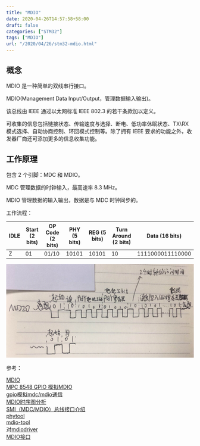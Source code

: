 ```yaml
---
title: "MDIO"
date: 2020-04-26T14:57:58+58:00
draft: false
categories: ["STM32"]
tags: ["MDIO"]
url: "/2020/04/26/stm32-mdio.html"
---
```


## 概念

MDIO 是一种简单的双线串行接口。

MDIO(Management Data Input/Output，管理数据输入输出)。

该总线由 IEEE 通过以太网标准 IEEE 802.3 的若干条款加以定义。

可收集的信息包括链接状态、传输速度与选择、断电、低功率休眠状态、TX\RX 模式选择、自动协商控制、环回模式控制等。除了拥有 IEEE 要求的功能之外，收发器厂商还可添加更多的信息收集功能。



## 工作原理

包含 2 个引脚：MDC 和 MDIO。

MDC 管理数据的时钟输入，最高速率 8.3 MHz。

MDIO 管理数据的输入输出，数据是与 MDC 时钟同步的。

工作流程：

| IDLE | Start           (2 bits) | OP Code    (2 bits) | PHY        (5 bits) | REG       (5 bits) | Turn Around (2 bits) | Data                     (16 bits) |
| ---- | ------------------------ | ------------------- | ------------------- | ------------------ | -------------------- | ---------------------------------- |
| Z    | 01                       | 01/10               | 10101               | 10101              | 10                   | 1111000011110000                   |

![](/images/MDIO.jpg)



参考：

[MDIO](https://baike.baidu.com/item/MDIO/2499367?fr=aladdin)  
[MPC 8548 GPIO 模拟MDIO](http://www.voidcn.com/article/p-qfqolors-sw.html)  
[gpio模拟mdc/mdio通信](https://www.cnblogs.com/hjj801006/p/4864638.html)  
[MDIO时序图分析](https://blog.csdn.net/weixin_44790601/article/details/97797488)  
[SMI（MDC/MDIO）总线接口介绍](https://blog.csdn.net/jasonchen_gbd/article/details/51628992)  
[phytool](https://github.com/wkz/phytool)  
[mdio-tool](https://github.com/PieVo/mdio-tool)  
对[mdiodriver](https://github.com/kellen-yamamoto/mdiodriver)  
[MDIO接口](https://blog.csdn.net/qsczxcedczx/article/details/85782119)  